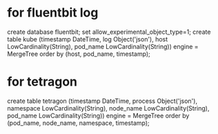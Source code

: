 # for fluentbit log
create database fluentbit;
set allow_experimental_object_type=1;
create table kube (timestamp DateTime, log Object('json'), host LowCardinality(String), pod_name LowCardinality(String)) engine = MergeTree order by (host, pod_name, timestamp);
# for tetragon
create table tetragon (timestamp DateTime, process Object('json'),  namespace LowCardinality(String), node_name LowCardinality(String), pod_name LowCardinality(String)) engine = MergeTree order by (pod_name, node_name, namespace, timestamp);